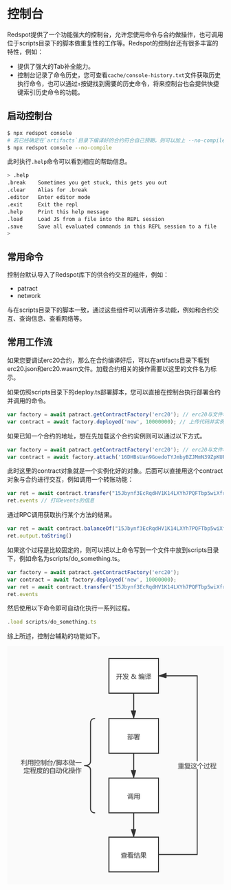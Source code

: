 # 控制台

Redspot提供了一个功能强大的控制台，允许您使用命令与合约做操作，也可调用位于scripts目录下的脚本做重复性的工作等。Redspot的控制台还有很多丰富的特性，例如：

* 提供了强大的Tab补全能力。
* 控制台记录了命令历史，您可查看`cache/console-history.txt`文件获取历史执行命令，也可以通过`↑`按键找到需要的历史命令，将来控制台也会提供快捷键索引历史命令的功能。
## 启动控制台

```bash
$ npx redspot console
# 若已经确定在`artifacts`目录下编译好的合约符合自己预期，则可以加上 --no-compile 参数不进行合约编译
$ npx redspot console --no-compile
```
此时执行`.help`命令可以看到相应的帮助信息。
```bash
> .help
.break    Sometimes you get stuck, this gets you out
.clear    Alias for .break
.editor   Enter editor mode
.exit     Exit the repl
.help     Print this help message
.load     Load JS from a file into the REPL session
.save     Save all evaluated commands in this REPL session to a file
> 
```
## 常用命令

控制台默认导入了Redspot库下的供合约交互的组件，例如：

* patract
* network

与在scripts目录下的脚本一致，通过这些组件可以调用许多功能，例如和合约交互、查询信息、查看网络等。

## 常用工作流

如果您要调试erc20合约，那么在合约编译好后，可以在artifacts目录下看到erc20.json和erc20.wasm文件。加载合约相关的操作需要以这里的文件名为标示。

如果仿照scripts目录下的deploy.ts部署脚本，您可以直接在控制台执行部署合约并调用的命令。

```typescript
var factory = await patract.getContractFactory('erc20'); // erc20与文件名一致
var contract = await factory.deployed('new', 10000000); // 上传代码并实例化这个合约
```

如果已知一个合约的地址，想在先加载这个合约实例则可以通过以下方式。

```typescript
var factory = await patract.getContractFactory('erc20'); // erc20与文件名一致
var contract = await factory.attach('16DHBsUan9GoedoTYJmbyBZJMmN39ZpKUPvYeAGMTXCgxLQe'); // 加载合约地址
```

此时这里的contract对象就是一个实例化好的对象。后面可以直接用这个contract对象与合约进行交互，例如调用一个转账功能：

```typescript
var ret = await contract.transfer("15Jbynf3EcRqdHV1K14LXYh7PQFTbp5wiXfrc4kbMReR9KxA", 100)
ret.events // 打印events的信息
```

通过RPC调用获取执行某个方法的结果。

```typescript
var ret = await contract.balanceOf("15Jbynf3EcRqdHV1K14LXYh7PQFTbp5wiXfrc4kbMReR9KxA")
ret.output.toString()
```

如果这个过程是比较固定的，则可以把以上命令写到一个文件中放到scripts目录下，例如命名为scripts/do_something.ts。

```typescript
var factory = await patract.getContractFactory('erc20');
var contract = await factory.deployed('new', 10000000); 
var ret = await contract.transfer("15Jbynf3EcRqdHV1K14LXYh7PQFTbp5wiXfrc4kbMReR9KxA", 100)
ret.events
```

然后使用以下命令即可自动化执行一系列过程。

```typescript
.load scripts/do_something.ts
```

综上所述，控制台辅助的功能如下。

![](./imgs/process.jpg)







